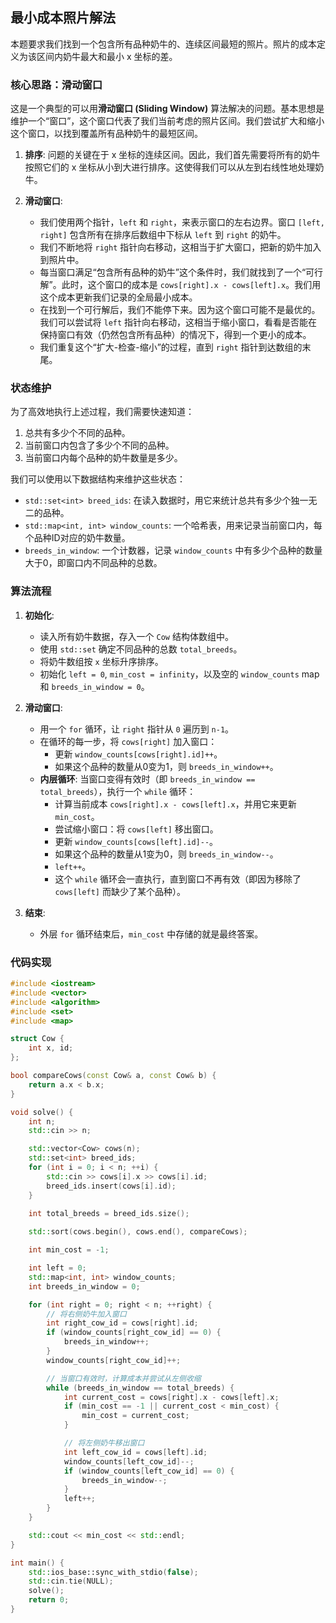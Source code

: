 ## 最小成本照片解法

本题要求我们找到一个包含所有品种奶牛的、连续区间最短的照片。照片的成本定义为该区间内奶牛最大和最小 x 坐标的差。

### 核心思路：滑动窗口

这是一个典型的可以用**滑动窗口 (Sliding Window)** 算法解决的问题。基本思想是维护一个“窗口”，这个窗口代表了我们当前考虑的照片区间。我们尝试扩大和缩小这个窗口，以找到覆盖所有品种奶牛的最短区间。

1.  **排序**: 问题的关键在于 x 坐标的连续区间。因此，我们首先需要将所有的奶牛按照它们的 x 坐标从小到大进行排序。这使得我们可以从左到右线性地处理奶牛。

2.  **滑动窗口**:
    *   我们使用两个指针，`left` 和 `right`，来表示窗口的左右边界。窗口 `[left, right]` 包含所有在排序后数组中下标从 `left` 到 `right` 的奶牛。
    *   我们不断地将 `right` 指针向右移动，这相当于扩大窗口，把新的奶牛加入到照片中。
    *   每当窗口满足“包含所有品种的奶牛”这个条件时，我们就找到了一个“可行解”。此时，这个窗口的成本是 `cows[right].x - cows[left].x`。我们用这个成本更新我们记录的全局最小成本。
    *   在找到一个可行解后，我们不能停下来。因为这个窗口可能不是最优的。我们可以尝试将 `left` 指针向右移动，这相当于缩小窗口，看看是否能在保持窗口有效（仍然包含所有品种）的情况下，得到一个更小的成本。
    *   我们重复这个“扩大-检查-缩小”的过程，直到 `right` 指针到达数组的末尾。

### 状态维护

为了高效地执行上述过程，我们需要快速知道：
1.  总共有多少个不同的品种。
2.  当前窗口内包含了多少个不同的品种。
3.  当前窗口内每个品种的奶牛数量是多少。

我们可以使用以下数据结构来维护这些状态：
*   `std::set<int> breed_ids`: 在读入数据时，用它来统计总共有多少个独一无二的品种。
*   `std::map<int, int> window_counts`: 一个哈希表，用来记录当前窗口内，每个品种ID对应的奶牛数量。
*   `breeds_in_window`: 一个计数器，记录 `window_counts` 中有多少个品种的数量大于0，即窗口内不同品种的总数。

### 算法流程

1.  **初始化**:
    *   读入所有奶牛数据，存入一个 `Cow` 结构体数组中。
    *   使用 `std::set` 确定不同品种的总数 `total_breeds`。
    *   将奶牛数组按 `x` 坐标升序排序。
    *   初始化 `left = 0`, `min_cost = infinity`，以及空的 `window_counts` map 和 `breeds_in_window = 0`。

2.  **滑动窗口**:
    *   用一个 `for` 循环，让 `right` 指针从 `0` 遍历到 `n-1`。
    *   在循环的每一步，将 `cows[right]` 加入窗口：
        *   更新 `window_counts[cows[right].id]++`。
        *   如果这个品种的数量从0变为1，则 `breeds_in_window++`。
    *   **内层循环**: 当窗口变得有效时（即 `breeds_in_window == total_breeds`），执行一个 `while` 循环：
        *   计算当前成本 `cows[right].x - cows[left].x`，并用它来更新 `min_cost`。
        *   尝试缩小窗口：将 `cows[left]` 移出窗口。
        *   更新 `window_counts[cows[left].id]--`。
        *   如果这个品种的数量从1变为0，则 `breeds_in_window--`。
        *   `left++`。
        *   这个 `while` 循环会一直执行，直到窗口不再有效（即因为移除了 `cows[left]` 而缺少了某个品种）。

3.  **结束**:
    *   外层 `for` 循环结束后，`min_cost` 中存储的就是最终答案。

### 代码实现

```cpp
#include <iostream>
#include <vector>
#include <algorithm>
#include <set>
#include <map>

struct Cow {
    int x, id;
};

bool compareCows(const Cow& a, const Cow& b) {
    return a.x < b.x;
}

void solve() {
    int n;
    std::cin >> n;

    std::vector<Cow> cows(n);
    std::set<int> breed_ids;
    for (int i = 0; i < n; ++i) {
        std::cin >> cows[i].x >> cows[i].id;
        breed_ids.insert(cows[i].id);
    }

    int total_breeds = breed_ids.size();
    
    std::sort(cows.begin(), cows.end(), compareCows);

    int min_cost = -1;

    int left = 0;
    std::map<int, int> window_counts;
    int breeds_in_window = 0;

    for (int right = 0; right < n; ++right) {
        // 将右侧奶牛加入窗口
        int right_cow_id = cows[right].id;
        if (window_counts[right_cow_id] == 0) {
            breeds_in_window++;
        }
        window_counts[right_cow_id]++;

        // 当窗口有效时，计算成本并尝试从左侧收缩
        while (breeds_in_window == total_breeds) {
            int current_cost = cows[right].x - cows[left].x;
            if (min_cost == -1 || current_cost < min_cost) {
                min_cost = current_cost;
            }

            // 将左侧奶牛移出窗口
            int left_cow_id = cows[left].id;
            window_counts[left_cow_id]--;
            if (window_counts[left_cow_id] == 0) {
                breeds_in_window--;
            }
            left++;
        }
    }

    std::cout << min_cost << std::endl;
}

int main() {
    std::ios_base::sync_with_stdio(false);
    std::cin.tie(NULL);
    solve();
    return 0;
}
```
